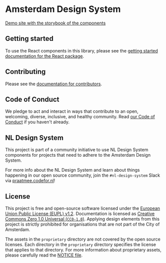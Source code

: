 <!-- @license CC0-1.0 -->

# Amsterdam Design System

[Demo site with the storybook of the components](https://amsterdam.github.io/design-system/)

## Getting started

To use the React components in this library, please see the [getting started documentation for the React package](./packages/react/README.md).

## Contributing

Please see the [documentation for contributors](./CONTRIBUTING.md).

## Code of Conduct

We pledge to act and interact in ways that contribute to an open, welcoming, diverse, inclusive, and healthy community. Read [our Code of Conduct](CODE_OF_CONDUCT.md) if you haven't already.

## NL Design System

This project is part of a community initiative to use NL Design System components for projects that need to adhere to the Amsterdam Design System.

For more info about the NL Design System and learn about things happening in our open source community, join the `#nl-design-system` Slack via [praatmee.codefor.nl](https://praatmee.codefor.nl)!

## License

This project is free and open-source software licensed under the [European Union Public License (EUPL) v1.2](LICENSE.md). Documentation is licensed as [Creative Commons Zero 1.0 Universal (`CC0-1.0`)](https://creativecommons.org/publicdomain/zero/1.0/legalcode). Applying design elements from this project is strictly prohibited for organisations that are not part of the City of Amsterdam.

The assets in the `proprietary` directory are not covered by the open source licenses. Each directory in the `proprietary` directory specifies the license that applies to that directory. For more information about proprietary assets, please carefully read the [NOTICE file](NOTICE.md).
